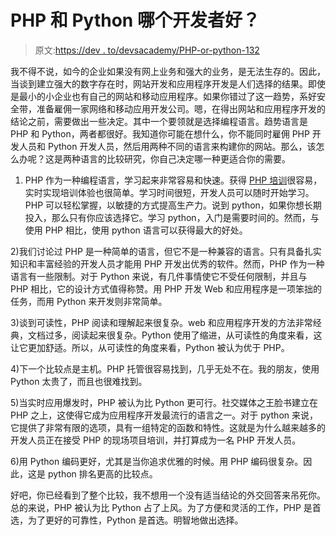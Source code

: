 # PHP 和 Python 哪个开发者好？

> 原文:[https://dev . to/devsacademy/PHP-or-python-132](https://dev.to/devsacademy/which-developer-is-better-php-or-python-132)

我不得不说，如今的企业如果没有网上业务和强大的业务，是无法生存的。因此，当谈到建立强大的数字存在时，网站开发和应用程序开发是人们选择的结果。即使是最小的小企业也有自己的网站和移动应用程序。如果你错过了这一趋势，系好安全带，准备雇佣一家网络和移动应用开发公司。嗯，在得出网站和应用程序开发的结论之前，需要做出一些决定。其中一个要领就是选择编程语言。趋势语言是 PHP 和 Python，两者都很好。我知道你可能在想什么，你不能同时雇佣 PHP 开发人员和 Python 开发人员，然后用两种不同的语言来构建你的网站。那么，该怎么办呢？这是两种语言的比较研究，你自己决定哪一种更适合你的需要。

1) PHP 作为一种编程语言，学习起来非常容易和快速。获得 [PHP 培训](http://www.developersacademy.org/php-training-ahmedabad.html)很容易，实时实现培训体验也很简单。学习时间很短，开发人员可以随时开始学习。PHP 可以轻松掌握，以敏捷的方式提高生产力。说到 python，如果你想长期投入，那么只有你应该选择它。学习 python，入门是需要时间的。然而，与使用 PHP 相比，使用 python 语言可以获得最大的好处。

2)我们讨论过 PHP 是一种简单的语言，但它不是一种兼容的语言。只有具备扎实知识和丰富经验的开发人员才能用 PHP 开发出优秀的软件。然而，PHP 作为一种语言有一些限制。对于 Python 来说，有几件事情使它不受任何限制，并且与 PHP 相比，它的设计方式值得称赞。用 PHP 开发 Web 和应用程序是一项笨拙的任务，而用 Python 来开发则非常简单。

3)谈到可读性，PHP 阅读和理解起来很复杂。web 和应用程序开发的方法非常经典，文档过多，阅读起来很复杂。Python 使用了缩进，从可读性的角度来看，这让它更加舒适。所以，从可读性的角度来看，Python 被认为优于 PHP。

4)下一个比较点是主机。PHP 托管很容易找到，几乎无处不在。我的朋友，使用 Python 太贵了，而且也很难找到。

5)当实时应用爆发时，PHP 被认为比 Python 更可行。社交媒体之王脸书建立在 PHP 之上，这使得它成为应用程序开发最流行的语言之一。对于 python 来说，它提供了非常有限的选项，具有一组特定的函数和特性。这就是为什么越来越多的开发人员正在接受 PHP 的现场项目培训，并打算成为一名 PHP 开发人员。

6)用 Python 编码更好，尤其是当你追求优雅的时候。用 PHP 编码很复杂。因此，这是 python 排名更高的比较点。

好吧，你已经看到了整个比较，我不想用一个没有适当结论的外交回答来吊死你。总的来说，PHP 被认为比 Python 占了上风。为了方便和灵活的工作，PHP 是首选，为了更好的可靠性，Python 是首选。明智地做出选择。